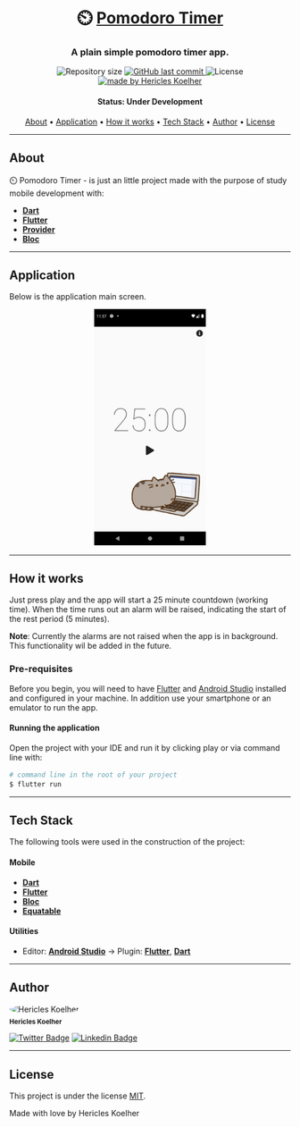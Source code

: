 <h1 align="center">
   ⏲️ <a href="#"> Pomodoro Timer</a>
</h1>

<h3 align="center">
    A plain simple pomodoro timer app.
</h3>

<p align="center">
  <img alt="Repository size" src="https://img.shields.io/github/repo-size/hericles-koelher/pomodoro_timer">
  
  <a href="https://github.com/hericles-koelher/pomodoro_timer/blob/master/README.md">
    <img alt="GitHub last commit" src="https://img.shields.io/github/last-commit/hericles-koelher/pomodoro_timer">
  </a>
    
   <img alt="License" src="https://img.shields.io/badge/license-MIT-brightgreen">

  <a href="https://twitter.com/HericlesKoelher">
    <img alt="made by Hericles Koelher" src="https://img.shields.io/badge/made%20by-Hericles_Koelher-%237519C1">
  </a>

</p>


<h4 align="center"> 
	 Status: Under Development
</h4>

<p align="center">
 <a href="#about">About</a> •
 <a href="#application">Application</a> •
 <a href="#how-it-works">How it works</a> • 
 <a href="#tech-stack">Tech Stack</a> • 
 <a href="#author">Author</a> • 
 <a href="#user-content-license">License</a>

</p>

---

## About

⏲️ Pomodoro Timer - is just an little project made with the purpose of study mobile development with:

- **[Dart](https://dart.dev)**
- **[Flutter](https://flutter.dev/)**
- **[Provider](https://pub.dev/packages/provider)**
- **[Bloc](https://pub.dev/packages/bloc)**

---

## Application

Below is the application main screen.

<p align="center">
  <img alt="Create Palette Demo" title="#CreatePalette" src="./assets/image/pomodoro_screen.png" width="200px">
</p>

---

## How it works

Just press play and the app will start a 25 minute countdown (working time). When the time runs out an alarm will be raised, indicating the start of the rest period (5 minutes).

**Note**: Currently the alarms are not raised when the app is in background. This functionality wil be added in the future.

### Pre-requisites

Before you begin, you will need to have [Flutter](https://flutter.dev) and [Android Studio](https://developer.android.com/studio?hl=pt) installed and configured in your machine. In addition use your smartphone or an emulator to run the app.

#### Running the application

Open the project with your IDE and run it by clicking play or via command line with:

```bash
# command line in the root of your project
$ flutter run
```
---

## Tech Stack

The following tools were used in the construction of the project:


#### **Mobile**

-   **[Dart](https://dart.dev)**
-   **[Flutter](https://flutter.dev)**
-   **[Bloc](https://pub.dev/packages/bloc)**
-   **[Equatable](https://pub.dev/packages/equatable)**

#### **Utilities**

-   Editor:  **[Android Studio](https://developer.android.com/studio?hl=pt)**  → Plugin:  **[Flutter](https://plugins.jetbrains.com/plugin/9212-flutter)**, **[Dart](https://plugins.jetbrains.com/plugin/6351-dart)**

---

## Author

<div>
 <img style="border-radius: 50%;" src="https://avatars.githubusercontent.com/u/34146602?v=4" width="100px;" alt="Hericles Koelher"/>
 <br />
 <sub><b>Hericles Koelher</b></sub>
</div>

[![Twitter Badge](https://img.shields.io/badge/-@HericlesKoelher-1ca0f1?style=flat-square&labelColor=1ca0f1&logo=twitter&logoColor=white&link=https://twitter.com/HericlesKoelher)](https://twitter.com/HericlesKoelher) [![Linkedin Badge](https://img.shields.io/badge/-Hericles_Koelher-blue?style=flat-square&logo=Linkedin&logoColor=white&link=https://www.linkedin.com/in/hericles-bruno-quaresma-koelher-9a2021209)](https://www.linkedin.com/in/hericles-bruno-quaresma-koelher-9a2021209) 

---

## License

This project is under the license [MIT](./LICENSE).


Made with love by Hericles Koelher
